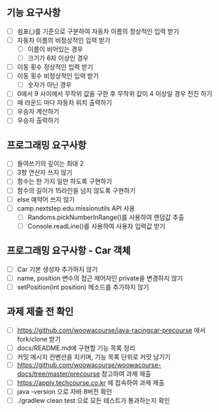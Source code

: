 ## 기능 요구사항

- [ ] 쉼표(,)를 기준으로 구분하여 자동차 이름의 정상적인 입력 받기
- [ ] 자동차 이름의 비정상적인 입력 받기
    - [ ] 이름이 비어있는 경우
    - [ ] 크기가 6자 이상인 경우
- [ ] 이동 횟수 정상적인 입력 받기
- [ ] 이동 횟수 비정상적인 입력 받기
    - [ ] 숫자가 아닌 경우
- [ ] 0에서 9 사이에서 무작위 값을 구한 후 무작위 값이 4 이상일 경우 전진 하기
- [ ] 매 라운드 마다 자동차 위치 출력하기
- [ ] 우승자 계산하기
- [ ] 우승자 출력하기

## 프로그래밍 요구사항

- [ ] 들여쓰기의 깊이는 최대 2
- [ ] 3항 연산자 쓰지 않기
- [ ] 함수는 한 가지 일만 하도록 구현하기
- [ ] 함수의 길이가 15라인을 넘지 않도록 구현하기
- [ ] else 예약어 쓰지 않기
- [ ] camp.nextstep.edu.missionutils API 사용
    - [ ] Randoms.pickNumberInRange()를 사용하여 랜덤값 추출
    - [ ] Console.readLine()를 사용하여 사용자 입력값 받기

## 프로그래밍 요구사항 - Car 객체

- [ ] Car 기본 생성자 추가하지 않기
- [ ] name, position 변수의 접근 제어자인 private을 변경하지 않기
- [ ] setPosition(int position) 메소드를 추가하지 않기

## 과제 제출 전 확인

- [ ] https://github.com/woowacourse/java-racingcar-precourse 에서 fork/clone 받기
- [ ] docs/README.md에 구현할 기능 목록 정리
- [ ] 커밋 메시지 컨벤션을 지키며, 기능 목록 단위로 커밋 남기기
- [ ] https://github.com/woowacourse/woowacourse-docs/tree/master/precourse 참고하여 과제 제출
- [ ] https://apply.techcourse.co.kr 에 접속하여 과제 제출
- [ ] java -version 으로 자바 8버전 확인
- [ ] ./gradlew clean test 으로 모든 테스트가 통과하는지 확인